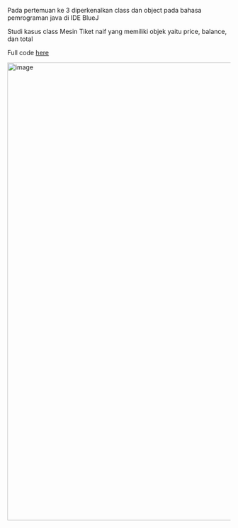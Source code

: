 Pada pertemuan ke 3 diperkenalkan class dan object pada bahasa pemrograman java di IDE BlueJ

Studi kasus class Mesin Tiket naif yang memiliki objek yaitu price, balance, dan total

Full code [here](https://github.com/KemalRajasa/PBO-FB/blob/main/tugas-individu/pertemuan3/TicketMachine.java)


<img width="954" height="1035" alt="image" src="https://github.com/user-attachments/assets/bc0e528f-73be-4ae1-9faa-b128ad381212" />
